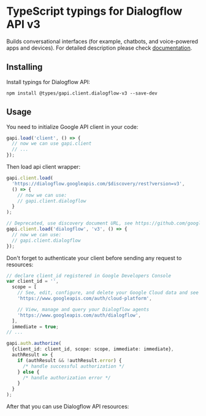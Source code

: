 # TypeScript typings for Dialogflow API v3

Builds conversational interfaces (for example, chatbots, and voice-powered apps and devices).
For detailed description please check [documentation](https://cloud.google.com/dialogflow/).

## Installing

Install typings for Dialogflow API:

```
npm install @types/gapi.client.dialogflow-v3 --save-dev
```

## Usage

You need to initialize Google API client in your code:

```typescript
gapi.load('client', () => {
  // now we can use gapi.client
  // ...
});
```

Then load api client wrapper:

```typescript
gapi.client.load(
  'https://dialogflow.googleapis.com/$discovery/rest?version=v3',
  () => {
    // now we can use:
    // gapi.client.dialogflow
  }
);
```

```typescript
// Deprecated, use discovery document URL, see https://github.com/google/google-api-javascript-client/blob/master/docs/reference.md#----gapiclientloadname----version----callback--
gapi.client.load('dialogflow', 'v3', () => {
  // now we can use:
  // gapi.client.dialogflow
});
```

Don't forget to authenticate your client before sending any request to resources:

```typescript
// declare client_id registered in Google Developers Console
var client_id = '',
  scope = [
    // See, edit, configure, and delete your Google Cloud data and see the email address for your Google Account.
    'https://www.googleapis.com/auth/cloud-platform',

    // View, manage and query your Dialogflow agents
    'https://www.googleapis.com/auth/dialogflow',
  ],
  immediate = true;
// ...

gapi.auth.authorize(
  {client_id: client_id, scope: scope, immediate: immediate},
  authResult => {
    if (authResult && !authResult.error) {
      /* handle successful authorization */
    } else {
      /* handle authorization error */
    }
  }
);
```

After that you can use Dialogflow API resources: <!-- TODO: make this work for multiple namespaces -->

```typescript

```

